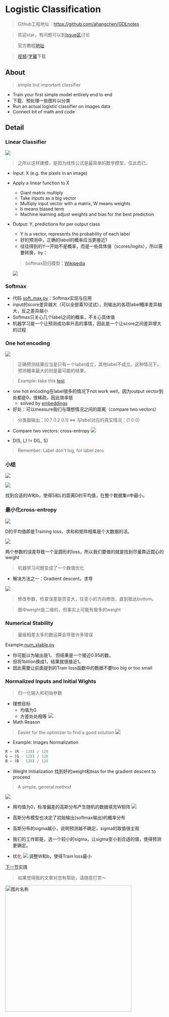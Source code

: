 # Logistic Classification

> Github工程地址：https://github.com/ahangchen/GDLnotes

> 欢迎star，有问题可以到[Issue区](https://github.com/ahangchen/GDLnotes/issues)讨论

> 官方教程[地址](https://classroom.udacity.com/courses/ud730/lessons/6370362152/concepts/63798118170923)

> [视频](http://d2uz2655q5g6b2.cloudfront.net/6370362152/L1%20Machine%20Learning%20to%20Deep%20Learning%20Videos.zip)/[字幕](http://d2uz2655q5g6b2.cloudfront.net/6370362152/L1%20Machine%20Learning%20to%20Deep%20Learning%20Subtitles.zip)下载
    
## About

> simple but important classifier

- Train your first simple model entirely end to end
- 下载、预处理一些图片以分类
- Run an actual logistic classifier on images data
- Connect bit of math and code

## Detail
### Linear Classifier

![](../../res/logistic.png)

> 之所以这样建模，是因为线性公式是最简单的数学模型，仅此而已。

- Input: X (e.g. the pixels in an image)
- Apply a linear function to X
  - Giant matrix multiply 
  - Take inputs as a big vector 
  - Multiply input vector with a matrix, W means weights
  - b means biased term
  - Machine learning adjust weights and bias for the best prediction
- Output: Y, predictions for per output class
  - Y is a vector, represents the probability of each label
  - 好的预测中，正确的label的概率应当更接近1
  - 往往得到的Y一开始不是概率，而是一些具体值（scores/logits），所以需要转换，by：
  
  > Softmax回归模型：[Wikipedia](http://ufldl.stanford.edu/wiki/index.php/Softmax%E5%9B%9E%E5%BD%92) 
  
  ![](../../res/softmax.png)
### Softmax  
  - 代码 [soft_max.py](../../src/soft_max.py)：Softmax实现与应用
  - input的score差异越大（可以全部乘10试试），则输出的各项label概率差异越大，反之差异越小
  - Softmax只关心几个label之间的概率，不关心具体值
  - 机器学习是一个让预测成功率升高的事情，因此是一个让score之间差异增大的过程
  
### One hot encoding
![](../../res/one_hot_encoding.png)

> 正确预测结果应当是只有一个label成立，其他label不成立。这种情况下，预测概率最大的则是最可能的结果。

> Example: take this [test](https://classroom.udacity.com/courses/ud730/lessons/6370362152/concepts/63713510510923) 

  - one hot encoding在label很多的情况下not work well，因为output vector到处都是0，很稀疏，因此效率低
    - solved by [embeddings](../lesson-4/README.md)
  - 好处：可以measure我们与理想情况之间的距离（compare two vectors）
  
  > 分类器输出：[0.7 0.2 0.1] \<=\> 与label对应的真实情况：[1 0 0]
  
  - Compare two vectors: cross-entropy
  ![](../../res/cross-entropy.png)
  
  - D(S, L) != D(L, S)
    
  > Remember: Label don't log, for label zero 
 
### 小结
 ![](../../res/logistic2.png)
 
 ![](../../res/logistic3.png)
 
 找到合适的W和b，使得S和L的距离D的平均值，在整个数据集n中最小。
 
### 最小化cross-entropy
 
 ![](../../res/avg_train_loss.png)
 
 D的平均值即是Training loss，求和和矩阵相乘是个大数据的活。
 
 ![](../../res/weight_loss.png)
 
 两个参数的误差导致一个呈圆形的loss，所以我们要做的就是找到尽量靠近圆心的weight
 > 机器学习问题变成了一个数值优化
   - 解决方法之一：Gradient descent，求导
   
   ![](../../res/min_num.png)
   
   > 修改参数，检查误差是否变大，往变小的方向修改，直到抵达bottom。
   
   > 图中weight是二维的，但事实上可能有极多的weight

### Numerical Stability

> 量级相差太多的数运算会导致许多错误

Example:[num_stable.py](../../src/num_stable.py)

- 你可能以为输出是1， 但结果是一个接近0.95的数。
- 但将1billion换成1，结果就很接近1。
- 因此需要让前面提到的Train loss函数中的数据不要too big or too small

### Normalized Inputs and Initial Wights 
> 归一化输入和初始参数

- 理想目标
  - 均值为0
  - 方差处处相等
 ![](../../res/normal_target.png)
- Math Reason

> Easier for the optimizer to find a good solution
 ![](../../res/math_reason.png)

- Example: Images Normalization
```python
R = (R - 128) / 128
G = (G - 128) / 128
B = (B - 128) / 128
```
- Weight Initialization
找到好的weight和bias for the gradient descent to proceed

> A simple, general method

![](../../res/gauss_init.png)
- 用均值为0，标准偏差的高斯分布产生随机的数据填充W矩阵
![](../../res/train_loss_init.png)
- 高斯分布模型也决定了初始输出(softmax输出)的概率分布
- 高斯分布的sigma越小，说明预测越不确定，sigma的取值很主观
- 我们的工作即是，选一个较小的sigma，让sigma变小到合适的值，使得预测更确定。

- 优化
![](../../res/normal_optimize.png)
调整W和b，使得Train loss最小

[下一节](practical.md)实践

> 如果觉得我的文章对您有帮助，请随意打赏～

<img src="../../res/wxmoney.jpg" width = "400" height = "400" alt="图片名称" align=center />